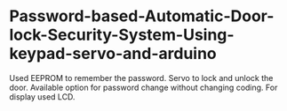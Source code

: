 # Password-based-Automatic-Door-lock-Security-System-Using-keypad-servo-and-arduino
Used EEPROM to remember the password.
Servo to lock and unlock the door.
Available option for password change without changing coding.
For display used LCD.
